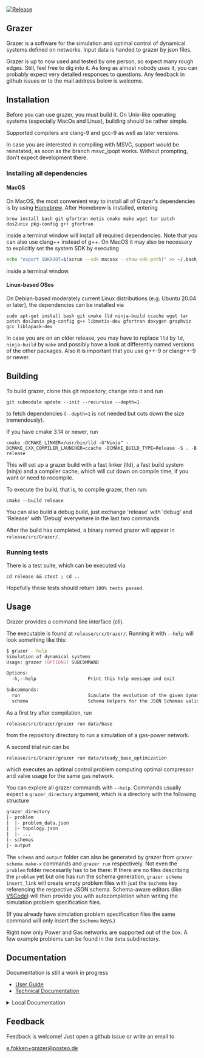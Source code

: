 [![Release](https://github.com/eike-fokken/grazer/actions/workflows/release.yml/badge.svg)](https://github.com/eike-fokken/grazer/releases)

## Grazer

Grazer is a software for the simulation and optimal control of dynamical systems
defined on networks. Input data is handed to grazer by json files.

Grazer is up to now used and tested by one person, so expect many rough edges.
Still, feel free to dig into it. As long as almost nobody uses it, you can
probably expect very detailed responses to questions. Any feedback in github
issues or to the mail address below is welcome.

## Installation
Before you can use grazer, you must build it. On Unix-like operating systems
(especially MacOs and Linux), building should be rather simple.

Supported compilers are clang-9 and gcc-9 as well as later versions.

In case you are interested in compiling with MSVC, support would be reinstated,
as soon as the branch msvc_ipopt works. Without prompting, don't expect
development there.

### Installing all dependencies

#### MacOS

On MacOS, the most convenient way to install all of Grazer's dependencies is by
using [Homebrew](https://brew.sh/). After Homebrew is installed, entering

``` 
brew install bash git gfortran metis cmake make wget tar patch dos2unix pkg-config g++ gfortran

```

inside a terminal window will install all required dependencies.
Note that you can also use clang++ instead of g++. On MacOS it may 
also be necessary to explicitly set the system SDK by executing

``` bash
echo "export SDKROOT=$(xcrun --sdk macosx --show-sdk-path)" >> ~/.bash_profile && source ~/.bash_profile
```

inside a terminal window.

#### Linux-based OSes

On Debian-based moderately current Linux distributions (e.g. Ubuntu 20.04 or later), the dependencies can be
installed via

```
sudo apt-get install bash git cmake lld ninja-build ccache wget tar patch dos2unix pkg-config g++ libmetis-dev gfortran doxygen graphviz gcc liblapack-dev
```
In case you are on an older release, you may have to replace `lld` by `ld`, `ninja-build` by `make` and possibly have a look at differently named versions of the other packages. Also it is important that you use g++-9 or clang++-9 or newer.


## Building
To build grazer, clone this git repository, change into it and run

```
git submodule update --init --recursive --depth=1
```

to fetch dependencies (`--depth=1` is not needed but cuts down the size
tremendously).

If you have cmake 3.14 or newer, run

```
cmake -DCMAKE_LINKER=/usr/bin/lld -G"Ninja" -DCMAKE_CXX_COMPILER_LAUNCHER=ccache -DCMAKE_BUILD_TYPE=Release -S . -B release
```
This will set up a grazer build with a fast linker (lld), a fast build system (ninja) and a compiler cache, which will cut down on compile time, if you want or need to recompile.

To execute the build, that is, to compile grazer, then run:
```
cmake --build release
```

You can also build a debug build, just exchange 'release' with 'debug' and
'Release' with 'Debug' everywhere in the last two commands.

After the build has completed, a binary named grazer will appear in
`release/src/Grazer/`.

### Running tests
There is a test suite, which can be executed via

```
cd release && ctest ; cd ..
```

Hopefully these tests should return `100% tests passed`.

## Usage

Grazer provides a command line interface (cli).

The executable is found at `release/src/Grazer/`. Running it with `--help` 
will look something like this:

```bash
$ grazer --help
Simulation of dynamical systems
Usage: grazer [OPTIONS] SUBCOMMAND

Options:
  -h,--help                   Print this help message and exit

Subcommands:
  run                         Simulate the evolution of the given dynamical system
  schema                      Schema Helpers for the JSON Schemas validating the input files

```

As a first try after compilation, run

```
release/src/Grazer/grazer run data/base
```

from the repository directory to run a simulation of a gas-power network.

A second trial run can be

```
release/src/Grazer/grazer run data/steady_base_optimization
```

which executes an optimal control problem computing optimal compressor and valve usage for the same gas network.

You can explore all grazer commands with `--help`. Commands usually expect a
`grazer_directory` argument, which is a directory with the following structure

```txt
grazer_directory
|- problem
|  |- problem_data.json
|  |- topology.json
|  |- ...
|- schemas
|- output
```

The `schema` and `output` folder can also be generated by grazer from `grazer
schema make-x` commands and `grazer run` respectively. Not even the
`problem` folder necessarily has to be there: If there are no files describing
the `problem` yet but one has run the schema generation, `grazer schema
insert_link` will create empty problem files with just the `$schema` key
referencing the respective JSON schema. Schema-aware editors (like
[VSCode](https://code.visualstudio.com/)) will then provide you with
autocompletion when writing the simulation problem specification files.

(If you already have simulation problem specification files the same command
will only insert the `$schema` keys.)

Right now only Power and Gas networks are supported out of the box.
A few example problems can be found in the `data` subdirectory.

## Documentation

Documentation is still a work in progress

- [User Guide](https://github.com/eike-fokken/grazer/wiki/use-grazer)
- [Technical Documentation](https://eike-fokken.github.io/grazer/)

<details> <summary> Local Documentation </summary>

You can generate some documentation with
```bash
cmake --build release --target docs
```
If you have doxygen installed, this will generate technical documentation under
```
release/docs/html/index.html.
```
although it is not yet very complete.
If you have pdflatex and the packages listed in `docs/userguide.tex` installed, a file
```
release/docs/userguide.pdf
```
will appear. Note that the userguide is also not yet very usable.

</details>


## Feedback
Feedback is welcome! Just open a github issue or write an email to

e.fokken+grazer@posteo.de





